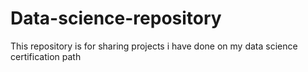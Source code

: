 # Data-science-repository
This repository is for sharing projects i have done on my data science certification path
